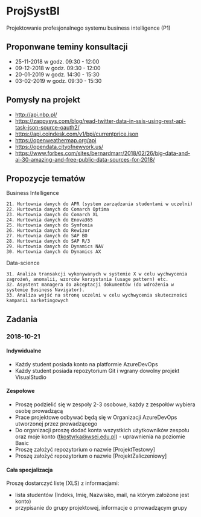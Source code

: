 # ProjSystBI
Projektowanie profesjonalnego systemu business intelligence (P1)

## Proponwane teminy konsultacji

* 25-11-2018 w godz. 09:30 - 12:00
* 09-12-2018 w godz. 09:30 - 12:00
* 20-01-2019 w godz. 14:30 - 15:30
* 03-02-2019 w godz. 09:30 - 15:30

## Pomysły na projekt

* http://api.nbp.pl/
* https://zappysys.com/blog/read-twitter-data-in-ssis-using-rest-api-task-json-source-oauth2/
* https://api.coindesk.com/v1/bpi/currentprice.json
* https://openweathermap.org/api
* https://opendata.cityofnewyork.us/
* https://www.forbes.com/sites/bernardmarr/2018/02/26/big-data-and-ai-30-amazing-and-free-public-data-sources-for-2018/

## Propozycje tematów

  Business Intelligence

    21. Hurtownia danych do APR (system zarządzania studentami w uczelni)
    22. Hurtownia danych do Comarch Optima
    23. Hurtownia danych do Comarch XL
    24. Hurtownia danych do Enova365
    25. Hurtownia danych do Symfonia
    26. Hurtownia danych do Rewizor
    27. Hurtownia danych do SAP BO
    28. Hurtownia danych do SAP R/3
    29. Hurtownia danych do Dynamics NAV
    30. Hurtownia danych do Dynamics AX

  Data-science

    31. Analiza transakcji wykonywanych w systemie X w celu wychwycenia zagrożeń, anomalii, wzorców korzystania (usage pattern) etc.
    32. Asystent managera do akceptacji dokumentów (do wdrożenia w systemie Business Navigator).
    33. Analiza wejść na stronę uczelni w celu wychwycenia skuteczności kampanii marketingowych

## Zadania

### 2018-10-21

#### Indywidualne

* Każdy student posiada konto na platformie AzureDevOps
* Każdy student posiada repozytorium Git i wgrany dowolny projekt VisualStudio

#### Zespołowe

* Proszę podzielić się w zespoły 2-3 osobowe, każdy z zespołów wybiera osobę prowadzącą
* Prace projektowe odbywać będą się w Organizacji AzureDevOps utworzonej przez prowadzącego
* Do organizacji proszę dodać konta wszystkich użytkowników zespołu oraz moje konto (tkostyrka@wsei.edu.pl) - uprawnienia na poziomie Basic
* Proszę założyć repozytorium o nazwie [ProjektTestowy]
* Proszę założyć repozytorium o nazwie [ProjektZaliczeniowy]

#### Cała specjalizacja

Proszę dostarczyć listę (XLS) z informacjami:
* lista studentów (Indeks, Imię, Nazwisko, mail, na którym założone jest konto)
* przypisanie do grupy projektowej, informacje o prrowadzącym grupy
